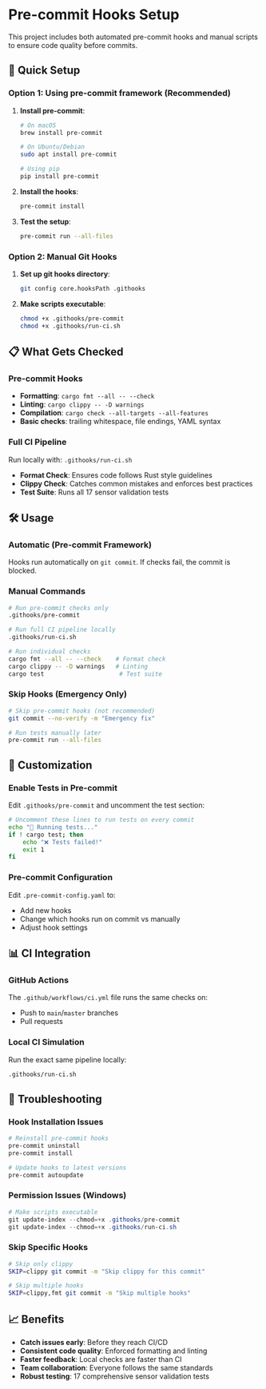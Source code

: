 # Pre-commit Hooks Setup

This project includes both automated pre-commit hooks and manual scripts to ensure code quality before commits.

## 🚀 Quick Setup

### Option 1: Using pre-commit framework (Recommended)

1. **Install pre-commit**:
   ```bash
   # On macOS
   brew install pre-commit
   
   # On Ubuntu/Debian
   sudo apt install pre-commit
   
   # Using pip
   pip install pre-commit
   ```

2. **Install the hooks**:
   ```bash
   pre-commit install
   ```

3. **Test the setup**:
   ```bash
   pre-commit run --all-files
   ```

### Option 2: Manual Git Hooks

1. **Set up git hooks directory**:
   ```bash
   git config core.hooksPath .githooks
   ```

2. **Make scripts executable**:
   ```bash
   chmod +x .githooks/pre-commit
   chmod +x .githooks/run-ci.sh
   ```

## 📋 What Gets Checked

### Pre-commit Hooks
- **Formatting**: `cargo fmt --all -- --check`
- **Linting**: `cargo clippy -- -D warnings`
- **Compilation**: `cargo check --all-targets --all-features`
- **Basic checks**: trailing whitespace, file endings, YAML syntax

### Full CI Pipeline
Run locally with: `.githooks/run-ci.sh`
- **Format Check**: Ensures code follows Rust style guidelines
- **Clippy Check**: Catches common mistakes and enforces best practices
- **Test Suite**: Runs all 17 sensor validation tests

## 🛠️ Usage

### Automatic (Pre-commit Framework)
Hooks run automatically on `git commit`. If checks fail, the commit is blocked.

### Manual Commands
```bash
# Run pre-commit checks only
.githooks/pre-commit

# Run full CI pipeline locally
.githooks/run-ci.sh

# Run individual checks
cargo fmt --all -- --check    # Format check
cargo clippy -- -D warnings   # Linting
cargo test                     # Test suite
```

### Skip Hooks (Emergency Only)
```bash
# Skip pre-commit hooks (not recommended)
git commit --no-verify -m "Emergency fix"

# Run tests manually later
pre-commit run --all-files
```

## 🔧 Customization

### Enable Tests in Pre-commit
Edit `.githooks/pre-commit` and uncomment the test section:
```bash
# Uncomment these lines to run tests on every commit
echo "🧪 Running tests..."
if ! cargo test; then
    echo "❌ Tests failed!"
    exit 1
fi
```

### Pre-commit Configuration
Edit `.pre-commit-config.yaml` to:
- Add new hooks
- Change which hooks run on commit vs manually
- Adjust hook settings

## 📊 CI Integration

### GitHub Actions
The `.github/workflows/ci.yml` file runs the same checks on:
- Push to `main`/`master` branches
- Pull requests

### Local CI Simulation
Run the exact same pipeline locally:
```bash
.githooks/run-ci.sh
```

## 🐛 Troubleshooting

### Hook Installation Issues
```bash
# Reinstall pre-commit hooks
pre-commit uninstall
pre-commit install

# Update hooks to latest versions
pre-commit autoupdate
```

### Permission Issues (Windows)
```powershell
# Make scripts executable
git update-index --chmod=+x .githooks/pre-commit
git update-index --chmod=+x .githooks/run-ci.sh
```

### Skip Specific Hooks
```bash
# Skip only clippy
SKIP=clippy git commit -m "Skip clippy for this commit"

# Skip multiple hooks
SKIP=clippy,fmt git commit -m "Skip multiple hooks"
```

## 📈 Benefits

- **Catch issues early**: Before they reach CI/CD
- **Consistent code quality**: Enforced formatting and linting
- **Faster feedback**: Local checks are faster than CI
- **Team collaboration**: Everyone follows the same standards
- **Robust testing**: 17 comprehensive sensor validation tests 